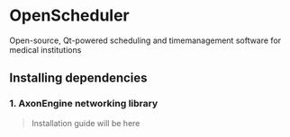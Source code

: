 # OpenScheduler
Open-source, Qt-powered scheduling and timemanagement software for medical institutions

## Installing dependencies 

### 1. AxonEngine networking library

> Installation guide will be here